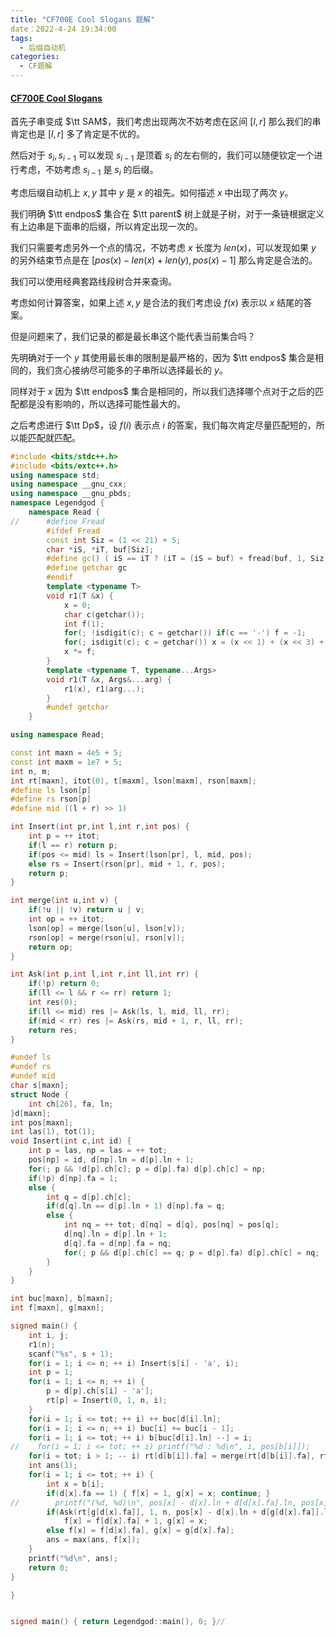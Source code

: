 ```yaml
---
title: "CF700E Cool Slogans 题解"
date：2022-4-24 19:34:00
tags:
  - 后缀自动机
categories:
  - CF题解
---
```


####  [CF700E Cool Slogans](https://www.luogu.com.cn/problem/CF700E)

首先子串变成 $\tt SAM$，我们考虑出现两次不妨考虑在区间 $[l, r]$ 那么我们的串肯定也是 $[l, r]$ 多了肯定是不优的。

然后对于 $s_i, s_{i - 1}$ 可以发现 $s_{i - 1}$ 是顶着 $s_i$ 的左右侧的，我们可以随便钦定一个进行考虑，不妨考虑 $s_{i - 1}$ 是 $s_{i}$ 的后缀。

考虑后缀自动机上 $x, y$ 其中 $y$ 是 $x$ 的祖先。如何描述 $x$ 中出现了两次 $y$。

我们明确 $\tt endpos$ 集合在 $\tt parent$ 树上就是子树，对于一条链根据定义有上边串是下面串的后缀，所以肯定出现一次的。

我们只需要考虑另外一个点的情况，不妨考虑 $x$ 长度为 $len(x)$，可以发现如果 $y$ 的另外结束节点是在 $[pos(x) - len(x) + len(y), pos(x) - 1]$ 那么肯定是合法的。

我们可以使用经典套路线段树合并来查询。

考虑如何计算答案，如果上述 $x, y$ 是合法的我们考虑设 $f(x)$ 表示以 $x$ 结尾的答案。

但是问题来了，我们记录的都是最长串这个能代表当前集合吗？

先明确对于一个 $y$ 其使用最长串的限制是最严格的，因为 $\tt endpos$ 集合是相同的，我们贪心接纳尽可能多的子串所以选择最长的 $y$。

同样对于 $x$ 因为 $\tt endpos$ 集合是相同的，所以我们选择哪个点对于之后的匹配都是没有影响的，所以选择可能性最大的。

之后考虑进行 $\tt Dp$，设 $f(i)$ 表示点 $i$ 的答案，我们每次肯定尽量匹配短的，所以能匹配就匹配。

```cpp
#include <bits/stdc++.h>
#include <bits/extc++.h>
using namespace std;
using namespace __gnu_cxx;
using namespace __gnu_pbds;
namespace Legendgod {
	namespace Read {
//		#define Fread
		#ifdef Fread
		const int Siz = (1 << 21) + 5;
		char *iS, *iT, buf[Siz];
		#define gc() ( iS == iT ? (iT = (iS = buf) + fread(buf, 1, Siz, stdin), iS == iT ? EOF : *iS ++) : *iS ++ )
		#define getchar gc
		#endif
		template <typename T>
		void r1(T &x) {
		    x = 0;
			char c(getchar());
			int f(1);
			for(; !isdigit(c); c = getchar()) if(c == '-') f = -1;
			for(; isdigit(c); c = getchar()) x = (x << 1) + (x << 3) + (c ^ 48);
			x *= f;
		}
		template <typename T, typename...Args>
		void r1(T &x, Args&...arg) {
			r1(x), r1(arg...);
		}
		#undef getchar
	}

using namespace Read;

const int maxn = 4e5 + 5;
const int maxm = 1e7 + 5;
int n, m;
int rt[maxn], itot(0), t[maxm], lson[maxm], rson[maxm];
#define ls lson[p]
#define rs rson[p]
#define mid ((l + r) >> 1)

int Insert(int pr,int l,int r,int pos) {
    int p = ++ itot;
    if(l == r) return p;
    if(pos <= mid) ls = Insert(lson[pr], l, mid, pos);
    else rs = Insert(rson[pr], mid + 1, r, pos);
    return p;
}

int merge(int u,int v) {
    if(!u || !v) return u | v;
    int op = ++ itot;
    lson[op] = merge(lson[u], lson[v]);
    rson[op] = merge(rson[u], rson[v]);
    return op;
}

int Ask(int p,int l,int r,int ll,int rr) {
    if(!p) return 0;
    if(ll <= l && r <= rr) return 1;
    int res(0);
    if(ll <= mid) res |= Ask(ls, l, mid, ll, rr);
    if(mid < rr) res |= Ask(rs, mid + 1, r, ll, rr);
    return res;
}

#undef ls
#undef rs
#undef mid
char s[maxn];
struct Node {
    int ch[26], fa, ln;
}d[maxn];
int pos[maxn];
int las(1), tot(1);
void Insert(int c,int id) {
    int p = las, np = las = ++ tot;
    pos[np] = id, d[np].ln = d[p].ln + 1;
    for(; p && !d[p].ch[c]; p = d[p].fa) d[p].ch[c] = np;
    if(!p) d[np].fa = 1;
    else {
        int q = d[p].ch[c];
        if(d[q].ln == d[p].ln + 1) d[np].fa = q;
        else {
            int nq = ++ tot; d[nq] = d[q], pos[nq] = pos[q];
            d[nq].ln = d[p].ln + 1;
            d[q].fa = d[np].fa = nq;
            for(; p && d[p].ch[c] == q; p = d[p].fa) d[p].ch[c] = nq;
        }
    }
}

int buc[maxn], b[maxn];
int f[maxn], g[maxn];

signed main() {
	int i, j;
    r1(n);
    scanf("%s", s + 1);
    for(i = 1; i <= n; ++ i) Insert(s[i] - 'a', i);
    int p = 1;
    for(i = 1; i <= n; ++ i) {
        p = d[p].ch[s[i] - 'a'];
        rt[p] = Insert(0, 1, n, i);
    }
    for(i = 1; i <= tot; ++ i) ++ buc[d[i].ln];
    for(i = 1; i <= n; ++ i) buc[i] += buc[i - 1];
    for(i = 1; i <= tot; ++ i) b[buc[d[i].ln] --] = i;
//    for(i = 1; i <= tot; ++ i) printf("%d : %d\n", i, pos[b[i]]);
    for(i = tot; i > 1; -- i) rt[d[b[i]].fa] = merge(rt[d[b[i]].fa], rt[b[i]]);
    int ans(1);
    for(i = 1; i <= tot; ++ i) {
        int x = b[i];
        if(d[x].fa == 1) { f[x] = 1, g[x] = x; continue; }
//        printf("(%d, %d)\n", pos[x] - d[x].ln + d[d[x].fa].ln, pos[x] - 1);
        if(Ask(rt[g[d[x].fa]], 1, n, pos[x] - d[x].ln + d[g[d[x].fa]].ln, pos[x] - 1))
            f[x] = f[d[x].fa] + 1, g[x] = x;
        else f[x] = f[d[x].fa], g[x] = g[d[x].fa];
        ans = max(ans, f[x]);
    }
    printf("%d\n", ans);
	return 0;
}

}


signed main() { return Legendgod::main(), 0; }//

```

